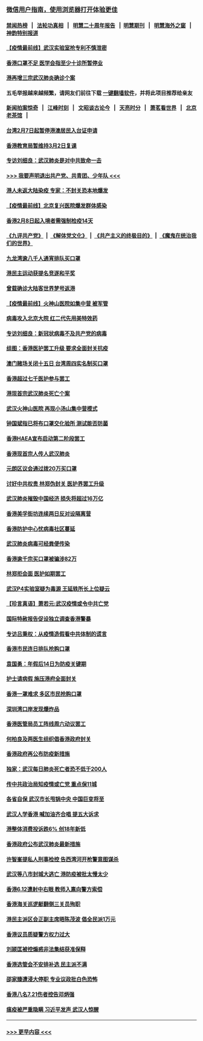 ### [微信用户指南，使用浏览器打开体验更佳](https://github.com/gfw-breaker/banned-news1/blob/master/indexes/wechat-guide.md?t=0)
#### [禁闻热榜](热点新闻.md?t=0)  &nbsp;&nbsp;|&nbsp;&nbsp; [法轮功真相](https://github.com/gfw-breaker/truth/blob/master/README.md?t=0) &nbsp;&nbsp;|&nbsp;&nbsp; [明慧二十周年报告](https://github.com/gfw-breaker/mh-reports/blob/master/README.md?t=0) &nbsp;&nbsp;|&nbsp;&nbsp;[明慧期刊](https://github.com/gfw-breaker/mh-qikan) &nbsp;&nbsp;|&nbsp;&nbsp; [明慧海外之窗](https://github.com/gfw-breaker/mh-news/blob/master/README.md?t=0) &nbsp;&nbsp;|&nbsp;&nbsp; [神韵特别报道](https://github.com/gfw-breaker/mh-news/blob/master/shenyun.md?t=0)
#### [【疫情最前线】武汉实验室抢专利不慎泄密](../pages/nsc415/n11850310.md?t=02080355) 
#### [香港口罩不足 医学会指至少十诊所暂停业](../pages/nsc415/n11850301.md?t=02080355) 
#### [港再增三宗武汉肺炎确诊个案](../pages/nsc415/n11850328.md?t=02080355) 
#### 五毛举报越来越频繁，请网友们前往下载 [一键翻墙软件](https://github.com/gfw-breaker/ssr-accounts)，并将此项目推荐给亲友
#### [新闻拍案惊奇](https://github.com/gfw-breaker/banned-news1/blob/master/pages/link4.md) &nbsp;&nbsp;|&nbsp;&nbsp; [江峰时刻](https://github.com/gfw-breaker/banned-news1/blob/master/pages/link4.md) &nbsp;&nbsp;|&nbsp;&nbsp; [文昭谈古论今](https://github.com/gfw-breaker/banned-news1/blob/master/pages/link4.md) &nbsp;&nbsp;|&nbsp;&nbsp; [天亮时分](https://github.com/gfw-breaker/banned-news1/blob/master/pages/link4.md) &nbsp;&nbsp;|&nbsp;&nbsp; [萧茗看世界](https://github.com/gfw-breaker/banned-news1/blob/master/pages/link4.md) &nbsp;&nbsp;|&nbsp;&nbsp; [北京老茶馆](https://github.com/gfw-breaker/banned-news1/blob/master/pages/link4.md) &nbsp;&nbsp;|&nbsp;&nbsp; 
#### [台湾2月7日起暂停港澳居民入台证申请](../pages/nsc415/n11850304.md?t=02080355) 
#### [香港教育局暂维持3月2日复课](../pages/nsc415/n11850260.md?t=02080355) 
#### [专访刘细良：武汉肺炎是对中共致命一击](../pages/nsc415/n11849934.md?t=02080355) 
#### [>>> 我要声明退出共产党、共青团、少年队 <<<](https://github.com/begood0513/goodnews/blob/master/quit/letter.md) 
#### [港人未返大陆染疫 专家：不封关恐本地爆发](../pages/nsc415/n11848021.md?t=02080355) 
#### [【疫情最前线】北京复兴医院爆发群体感染](../pages/nsc415/n11847626.md?t=02080355) 
#### [香港2月8日起入境者需强制检疫14天](../pages/nsc415/n11847658.md?t=02080355) 
#### [《九评共产党》](https://github.com/begood0513/9ping.md/blob/master/README.md) &nbsp;|&nbsp; [《解体党文化》](../../../../jtdwh.md/blob/master/README.md)  &nbsp;|&nbsp; [《共产主义的终极目的》](../../../../gczydzjmd.md/blob/master/README.md) &nbsp;|&nbsp; [《魔鬼在统治我们的世界》](../../../../mgztzwmdsj.md/blob/master/README.md) 
#### [九龙湾逾八千人通宵排队买口罩](../pages/nsc415/n11847647.md?t=02080355) 
#### [港民主运动获提名竞逐和平奖](../pages/nsc415/n11847633.md?t=02080355) 
#### [曾载确诊大陆客世界梦号返港](../pages/nsc415/n11847608.md?t=02080355) 
#### [【疫情最前线】火神山医院如集中营 被军管](../pages/nsc415/n11847524.md?t=02080355) 
#### [病毒攻入北京大院 红二代先用美特效药](../pages/nsc415/n11847427.md?t=02080355) 
#### [专访刘细良：新冠状病毒不及共产党的病毒](../pages/nsc415/n11847164.md?t=02080355) 
#### [组图：香港医护罢工升级 要求全面封关抗疫](../pages/nsc415/n11844107.md?t=02080355) 
#### [澳门赌场关闭十五日 台湾周四实名制买口罩](../pages/nsc415/n11845083.md?t=02080355) 
#### [香港超过七千医护参与罢工](../pages/nsc415/n11845051.md?t=02080355) 
#### [港现首宗武汉肺炎死亡个案](../pages/nsc415/n11844998.md?t=02080355) 
#### [武汉火神山医院 再现小汤山集中营模式](../pages/nsc415/n11844763.md?t=02080355) 
#### [钟国斌指已将布口罩交化验所 测试能否防菌](../pages/nsc415/n11842783.md?t=02080355) 
#### [香港HAEA宣布启动第二阶段罢工](../pages/nsc415/n11842723.md?t=02080355) 
#### [香港现首宗人传人武汉肺炎](../pages/nsc415/n11842766.md?t=02080355) 
#### [元朗区议会通过拨20万买口罩](../pages/nsc415/n11842754.md?t=02080355) 
#### [讨好中共权贵 林郑伪封关 医护界罢工升级](../pages/nsc415/n11842359.md?t=02080355) 
#### [武汉肺炎摧毁中国经济 损失将超过16万亿](../pages/nsc415/n11839723.md?t=02080355) 
#### [香港美孚街坊连续两日反对设隔离营](../pages/nsc415/n11839962.md?t=02080355) 
#### [香港防护中心忧病毒社区蔓延](../pages/nsc415/n11839933.md?t=02080355) 
#### [武汉肺炎病毒可经粪便传染](../pages/nsc415/n11839939.md?t=02080355) 
#### [香港逾千宗买口罩被骗涉82万](../pages/nsc415/n11839914.md?t=02080355) 
#### [林郑拒会面 医护如期罢工](../pages/nsc415/n11839892.md?t=02080355) 
#### [武汉P4实验室疑为毒源 王延轶所长上位疑云](../pages/nsc415/n11835543.md?t=02080355) 
#### [【珍言真语】萧若元:武汉疫情或令中共亡党](../pages/nsc415/n11829394.md?t=02080355) 
#### [国际特赦报告促设独立调查香港警暴](../pages/nsc415/n11833845.md?t=02080355) 
#### [专访吕秉权：从疫情造假看中共体制的谎言](../pages/nsc415/n11833813.md?t=02080355) 
#### [香港市民连日排队抢购口罩](../pages/nsc415/n11833794.md?t=02080355) 
#### [袁国勇：年假后14日为防疫关键期](../pages/nsc415/n11831088.md?t=02080355) 
#### [护士请病假 施压港府全面封关](../pages/nsc415/n11831030.md?t=02080355) 
#### [香港一罩难求 多区市民抢购口罩](../pages/nsc415/n11831002.md?t=02080355) 
#### [深圳湾口岸发现爆炸品](../pages/nsc415/n11828802.md?t=02080355) 
#### [香港医管局员工阵线周六动议罢工](../pages/nsc415/n11828762.md?t=02080355) 
#### [何柏良及两医生组织倡香港政府封关](../pages/nsc415/n11828749.md?t=02080355) 
#### [香港政府再公布防疫新措施](../pages/nsc415/n11828716.md?t=02080355) 
#### [独家：武汉每日肺炎死亡者恐不低于200人](../pages/nsc415/n11828240.md?t=02080355) 
#### [传中共政治局知疫情或亡党 重点保11城](../pages/nsc415/n11828145.md?t=02080355) 
#### [各省自保 武汉市长甩锅中央 中国巨变将至](../pages/nsc415/n11828021.md?t=02080355) 
#### [武汉人学香港 喊加油齐合唱 提五大诉求](../pages/nsc415/n11827046.md?t=02080355) 
#### [港整体消费投诉跌6% 创18年新低](../pages/nsc415/n11817280.md?t=02080355) 
#### [香港政府公布武汉肺炎最新措施](../pages/nsc415/n11817152.md?t=02080355) 
#### [许智峯提私人刑事检控 告西湾河开枪警意图谋杀](../pages/nsc415/n11817132.md?t=02080355) 
#### [武汉等八市封城大逃亡 港防疫被批太慢太少](../pages/nsc415/n11817058.md?t=02080355) 
#### [香港6.12遭射中右眼 教师入禀向警方索偿](../pages/nsc415/n11814678.md?t=02080355) 
#### [香港海关巡逻艇翻侧三关员殉职](../pages/nsc415/n11814604.md?t=02080355) 
#### [港民主派区会正副主席晤陈茂波 倡全民派1万元](../pages/nsc415/n11814582.md?t=02080355) 
#### [香港议员质疑警方权力过大](../pages/nsc415/n11814560.md?t=02080355) 
#### [刘颕匡被控煽惑非法集结获准保释](../pages/nsc415/n11811727.md?t=02080355) 
#### [香港选管会不安排补选 民主派不满](../pages/nsc415/n11811691.md?t=02080355) 
#### [邵家臻遭浸大停职 专业议政批白色恐怖](../pages/nsc415/n11811670.md?t=02080355) 
#### [香港八名7.21伤者控告邓炳强](../pages/nsc415/n11811623.md?t=02080355) 
#### [瘟疫被严重隐瞒 习近平发声 武汉人惊醒](../pages/nsc415/n11811186.md?t=02080355) 

----
#### [ >>> 更早内容 <<< ](../indexes/nsc415-earlier.md)

